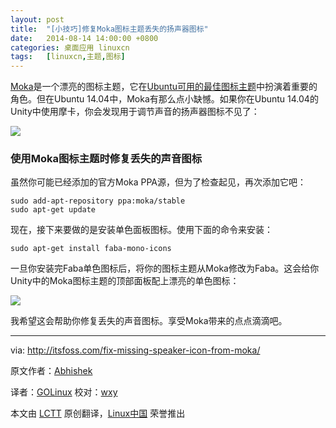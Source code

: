 ```yaml
---
layout: post
title:	"[小技巧]修复Moka图标主题丢失的扬声器图标"
date:	2014-08-14 14:00:00 +0800 
categories:	桌面应用 linuxcn 
tags:	[linuxcn,主题,图标]
---
```



[Moka](http://mokaproject.com/)是一个漂亮的图标主题，它在[Ubuntu可用的最佳图标主题](http://itsfoss.com/best-icon-themes-ubuntu-1404/)中扮演着重要的角色。但在Ubuntu 14.04中，Moka有那么点小缺憾。如果你在Ubuntu 14.04的Unity中使用摩卡，你会发现用于调节声音的扬声器图标不见了：


![](/Asserts/Images//attachment/album/201408/13/005523iyhza02y1yztenji.jpeg)


### 使用Moka图标主题时修复丢失的声音图标


虽然你可能已经添加的官方Moka PPA源，但为了检查起见，再次添加它吧：



```
sudo add-apt-repository ppa:moka/stable
sudo apt-get update

```

现在，接下来要做的是安装单色面板图标。使用下面的命令来安装：



```
sudo apt-get install faba-mono-icons

```

一旦你安装完Faba单色图标后，将你的图标主题从Moka修改为Faba。这会给你Unity中的Moka图标主题的顶部面板配上漂亮的单色图标：


![](/Asserts/Images//attachment/album/201408/13/005524j5n898sfeshh9s51.jpeg)


我希望这会帮助你修复丢失的声音图标。享受Moka带来的点点滴滴吧。




---


via: <http://itsfoss.com/fix-missing-speaker-icon-from-moka/>


原文作者：[Abhishek](http://itsfoss.com/author/Abhishek/)


译者：[GOLinux](https://github.com/GOLinux) 校对：[wxy](https://github.com/wxy)


本文由 [LCTT](https://github.com/LCTT/TranslateProject) 原创翻译，[Linux中国](http://linux.cn/) 荣誉推出
